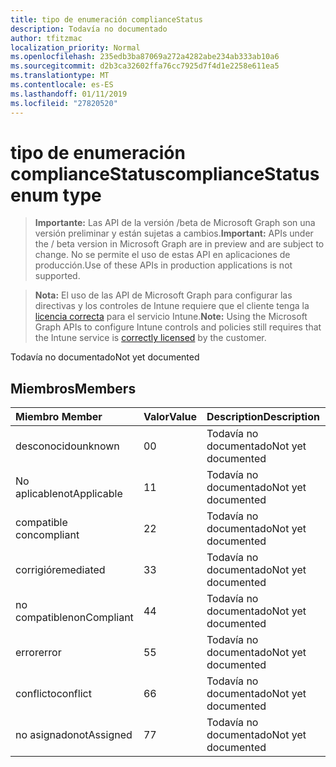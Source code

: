 ```yaml
---
title: tipo de enumeración complianceStatus
description: Todavía no documentado
author: tfitzmac
localization_priority: Normal
ms.openlocfilehash: 235edb3ba87069a272a4282abe234ab333ab10a6
ms.sourcegitcommit: d2b3ca32602ffa76cc7925d7f4d1e2258e611ea5
ms.translationtype: MT
ms.contentlocale: es-ES
ms.lasthandoff: 01/11/2019
ms.locfileid: "27820520"
---
```

# <a name="compliancestatus-enum-type"></a><span data-ttu-id="08025-103">tipo de enumeración complianceStatus</span><span class="sxs-lookup"><span data-stu-id="08025-103">complianceStatus enum type</span></span>

> <span data-ttu-id="08025-104">**Importante:** Las API de la versión /beta de Microsoft Graph son una versión preliminar y están sujetas a cambios.</span><span class="sxs-lookup"><span data-stu-id="08025-104">**Important:** APIs under the / beta version in Microsoft Graph are in preview and are subject to change.</span></span> <span data-ttu-id="08025-105">No se permite el uso de estas API en aplicaciones de producción.</span><span class="sxs-lookup"><span data-stu-id="08025-105">Use of these APIs in production applications is not supported.</span></span>

> <span data-ttu-id="08025-106">**Nota:** El uso de las API de Microsoft Graph para configurar las directivas y los controles de Intune requiere que el cliente tenga la [licencia correcta](https://go.microsoft.com/fwlink/?linkid=839381) para el servicio Intune.</span><span class="sxs-lookup"><span data-stu-id="08025-106">**Note:** Using the Microsoft Graph APIs to configure Intune controls and policies still requires that the Intune service is [correctly licensed](https://go.microsoft.com/fwlink/?linkid=839381) by the customer.</span></span>

<span data-ttu-id="08025-107">Todavía no documentado</span><span class="sxs-lookup"><span data-stu-id="08025-107">Not yet documented</span></span>
## <a name="members"></a><span data-ttu-id="08025-108">Miembros</span><span class="sxs-lookup"><span data-stu-id="08025-108">Members</span></span>
|<span data-ttu-id="08025-109">Miembro	</span><span class="sxs-lookup"><span data-stu-id="08025-109">Member</span></span>|<span data-ttu-id="08025-110">Valor</span><span class="sxs-lookup"><span data-stu-id="08025-110">Value</span></span>|<span data-ttu-id="08025-111">Description</span><span class="sxs-lookup"><span data-stu-id="08025-111">Description</span></span>|
|:---|:---|:---|
|<span data-ttu-id="08025-112">desconocido</span><span class="sxs-lookup"><span data-stu-id="08025-112">unknown</span></span>|<span data-ttu-id="08025-113">0</span><span class="sxs-lookup"><span data-stu-id="08025-113">0</span></span>|<span data-ttu-id="08025-114">Todavía no documentado</span><span class="sxs-lookup"><span data-stu-id="08025-114">Not yet documented</span></span>|
|<span data-ttu-id="08025-115">No aplicable</span><span class="sxs-lookup"><span data-stu-id="08025-115">notApplicable</span></span>|<span data-ttu-id="08025-116">1</span><span class="sxs-lookup"><span data-stu-id="08025-116">1</span></span>|<span data-ttu-id="08025-117">Todavía no documentado</span><span class="sxs-lookup"><span data-stu-id="08025-117">Not yet documented</span></span>|
|<span data-ttu-id="08025-118">compatible con</span><span class="sxs-lookup"><span data-stu-id="08025-118">compliant</span></span>|<span data-ttu-id="08025-119">2</span><span class="sxs-lookup"><span data-stu-id="08025-119">2</span></span>|<span data-ttu-id="08025-120">Todavía no documentado</span><span class="sxs-lookup"><span data-stu-id="08025-120">Not yet documented</span></span>|
|<span data-ttu-id="08025-121">corrigió</span><span class="sxs-lookup"><span data-stu-id="08025-121">remediated</span></span>|<span data-ttu-id="08025-122">3</span><span class="sxs-lookup"><span data-stu-id="08025-122">3</span></span>|<span data-ttu-id="08025-123">Todavía no documentado</span><span class="sxs-lookup"><span data-stu-id="08025-123">Not yet documented</span></span>|
|<span data-ttu-id="08025-124">no compatible</span><span class="sxs-lookup"><span data-stu-id="08025-124">nonCompliant</span></span>|<span data-ttu-id="08025-125">4</span><span class="sxs-lookup"><span data-stu-id="08025-125">4</span></span>|<span data-ttu-id="08025-126">Todavía no documentado</span><span class="sxs-lookup"><span data-stu-id="08025-126">Not yet documented</span></span>|
|<span data-ttu-id="08025-127">error</span><span class="sxs-lookup"><span data-stu-id="08025-127">error</span></span>|<span data-ttu-id="08025-128">5</span><span class="sxs-lookup"><span data-stu-id="08025-128">5</span></span>|<span data-ttu-id="08025-129">Todavía no documentado</span><span class="sxs-lookup"><span data-stu-id="08025-129">Not yet documented</span></span>|
|<span data-ttu-id="08025-130">conflicto</span><span class="sxs-lookup"><span data-stu-id="08025-130">conflict</span></span>|<span data-ttu-id="08025-131">6</span><span class="sxs-lookup"><span data-stu-id="08025-131">6</span></span>|<span data-ttu-id="08025-132">Todavía no documentado</span><span class="sxs-lookup"><span data-stu-id="08025-132">Not yet documented</span></span>|
|<span data-ttu-id="08025-133">no asignado</span><span class="sxs-lookup"><span data-stu-id="08025-133">notAssigned</span></span>|<span data-ttu-id="08025-134">7</span><span class="sxs-lookup"><span data-stu-id="08025-134">7</span></span>|<span data-ttu-id="08025-135">Todavía no documentado</span><span class="sxs-lookup"><span data-stu-id="08025-135">Not yet documented</span></span>|





